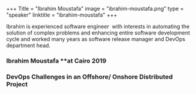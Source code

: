 +++ 
Title = "Ibrahim Moustafa" 
image = "ibrahim-moustafa.png"
type = "speaker" 
linktitle = "ibrahim-moustafa" 
+++

Ibrahim is experienced software engineer  with interests in automating the solution of complex problems and enhancing entire software development cycle and worked many years as software release manager and DevOps department head.

### Ibrahim Moustafa ****at Cairo 2019**

### DevOps Challenges in an Offshore/ Onshore Distributed Project